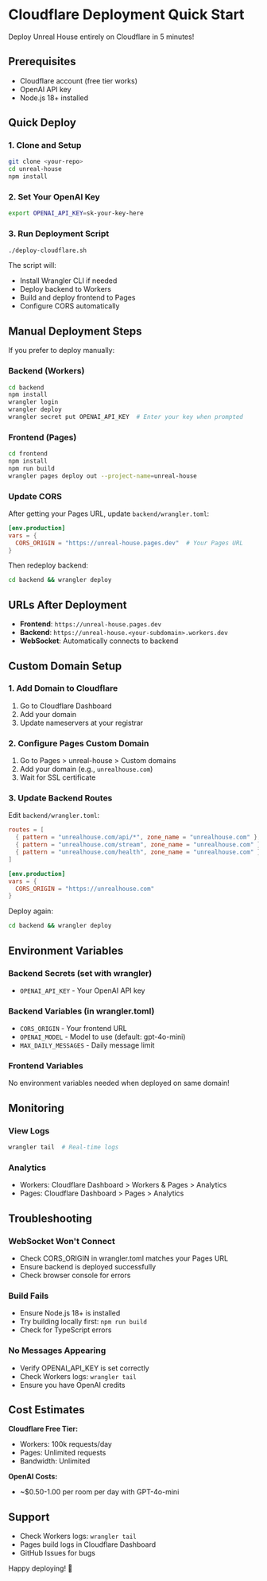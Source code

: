 # Cloudflare Deployment Quick Start

Deploy Unreal House entirely on Cloudflare in 5 minutes!

## Prerequisites

- Cloudflare account (free tier works)
- OpenAI API key
- Node.js 18+ installed

## Quick Deploy

### 1. Clone and Setup

```bash
git clone <your-repo>
cd unreal-house
npm install
```

### 2. Set Your OpenAI Key

```bash
export OPENAI_API_KEY=sk-your-key-here
```

### 3. Run Deployment Script

```bash
./deploy-cloudflare.sh
```

The script will:
- Install Wrangler CLI if needed
- Deploy backend to Workers
- Build and deploy frontend to Pages
- Configure CORS automatically

## Manual Deployment Steps

If you prefer to deploy manually:

### Backend (Workers)

```bash
cd backend
npm install
wrangler login
wrangler deploy
wrangler secret put OPENAI_API_KEY  # Enter your key when prompted
```

### Frontend (Pages)

```bash
cd frontend
npm install
npm run build
wrangler pages deploy out --project-name=unreal-house
```

### Update CORS

After getting your Pages URL, update `backend/wrangler.toml`:

```toml
[env.production]
vars = { 
  CORS_ORIGIN = "https://unreal-house.pages.dev"  # Your Pages URL
}
```

Then redeploy backend:
```bash
cd backend && wrangler deploy
```

## URLs After Deployment

- **Frontend**: `https://unreal-house.pages.dev`
- **Backend**: `https://unreal-house.<your-subdomain>.workers.dev`
- **WebSocket**: Automatically connects to backend

## Custom Domain Setup

### 1. Add Domain to Cloudflare

1. Go to Cloudflare Dashboard
2. Add your domain
3. Update nameservers at your registrar

### 2. Configure Pages Custom Domain

1. Go to Pages > unreal-house > Custom domains
2. Add your domain (e.g., `unrealhouse.com`)
3. Wait for SSL certificate

### 3. Update Backend Routes

Edit `backend/wrangler.toml`:

```toml
routes = [
  { pattern = "unrealhouse.com/api/*", zone_name = "unrealhouse.com" },
  { pattern = "unrealhouse.com/stream", zone_name = "unrealhouse.com" },
  { pattern = "unrealhouse.com/health", zone_name = "unrealhouse.com" }
]

[env.production]
vars = { 
  CORS_ORIGIN = "https://unrealhouse.com"
}
```

Deploy again:
```bash
cd backend && wrangler deploy
```

## Environment Variables

### Backend Secrets (set with wrangler)
- `OPENAI_API_KEY` - Your OpenAI API key

### Backend Variables (in wrangler.toml)
- `CORS_ORIGIN` - Your frontend URL
- `OPENAI_MODEL` - Model to use (default: gpt-4o-mini)
- `MAX_DAILY_MESSAGES` - Daily message limit

### Frontend Variables
No environment variables needed when deployed on same domain!

## Monitoring

### View Logs
```bash
wrangler tail  # Real-time logs
```

### Analytics
- Workers: Cloudflare Dashboard > Workers & Pages > Analytics
- Pages: Cloudflare Dashboard > Pages > Analytics

## Troubleshooting

### WebSocket Won't Connect
- Check CORS_ORIGIN in wrangler.toml matches your Pages URL
- Ensure backend is deployed successfully
- Check browser console for errors

### Build Fails
- Ensure Node.js 18+ is installed
- Try building locally first: `npm run build`
- Check for TypeScript errors

### No Messages Appearing
- Verify OPENAI_API_KEY is set correctly
- Check Workers logs: `wrangler tail`
- Ensure you have OpenAI credits

## Cost Estimates

**Cloudflare Free Tier:**
- Workers: 100k requests/day
- Pages: Unlimited requests
- Bandwidth: Unlimited

**OpenAI Costs:**
- ~$0.50-1.00 per room per day with GPT-4o-mini

## Support

- Check Workers logs: `wrangler tail`
- Pages build logs in Cloudflare Dashboard
- GitHub Issues for bugs

Happy deploying! 🚀